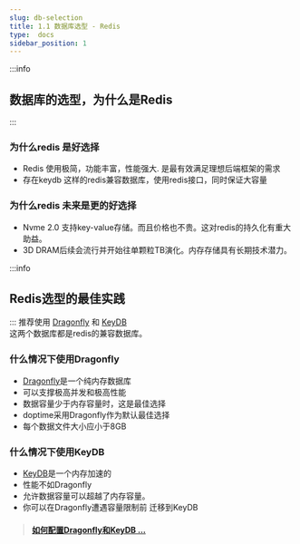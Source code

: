 ```yaml
---
slug: db-selection
title: 1.1 数据库选型 - Redis
type:  docs
sidebar_position: 1
---
```


:::info
## 数据库的选型，为什么是Redis
:::
### 为什么redis 是好选择
 - Redis 使用极简，功能丰富，性能强大.   是最有效满足理想后端框架的需求
 - 存在keydb 这样的redis兼容数据库，使用redis接口，同时保证大容量

 ### 为什么redis 未来是更的好选择
 - Nvme 2.0 支持key-value存储。而且价格也不贵。这对redis的持久化有重大助益。  
 - 3D DRAM后续会流行并开始往单颗粒TB演化。内存存储具有长期技术潜力。

:::info
## Redis选型的最佳实践
:::
推荐使用 [Dragonfly](https://github.com/dragonflydb/dragonfly) 和 [KeyDB](https://github.com/Snapchat/KeyDB)  
这两个数据库都是redis的兼容数据库。

### 什么情况下使用Dragonfly
- [Dragonfly](https://github.com/dragonflydb/dragonfly)是一个纯内存数据库
- 可以支撑极高并发和极高性能
- 数据容量少于内存容量时，这是最佳选择
- doptime采用Dragonfly作为默认最佳选择
- 每个数据文件大小应小于8GB

### 什么情况下使用KeyDB
- [KeyDB](https://github.com/Snapchat/KeyDB)是一个内存加速的
- 性能不如Dragonfly
- 允许数据容量可以超越了内存容量。
- 你可以在Dragonfly遭遇容量限制前 迁移到KeyDB



> #### [如何配置Dragonfly和KeyDB ... ](/zh/配置Redis/)
